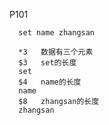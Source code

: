 P101

    
      set name zhangsan
     
      *3   数据有三个元素
      $3   set的长度
      set
      $4   name的长度
      name
      $8   zhangsan的长度
      zhangsan